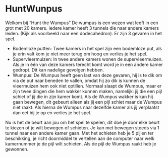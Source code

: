 # HuntWunpus
Welkom bij “Hunt the Wumpus”
De wumpus is een wezen wat leeft in een grot met 20 kamers. Iedere kamer heeft 3 tunnels die naar andere kamers leiden. (Kijk als voorbeeld naar een dodecahedron). Er zijn 3 gevaren in het spel.

- Bodemloze putten:
Twee kamers in het spel zijn een bodemloze put, als je erin valt kom je niet meer terug om hoog en verlies je het spel.
- Supervleermuizen:
In twee andere kamers wonen de supervleermuizen. Als je in één van deze kamers terecht komt word je in een andere kamer gedropt. Dit kan nadelige gevolgen hebben.
- Wumpus:
De Wumpus heeft geen last van deze gevaren, hij is te dik om via de put naar beneden te vallen, omdat hij zo dik is kunnen de vleermuizen hem ook niet optillen. Normaal slaapt de Wumpus, maar er zijn twee dingen die hem wakker kunnen maken, namelijk: jij die een pijl schiet of jij die in zijn kamer komt. Als de Wumpus wakker is kan hij gaan bewegen, dit gebeurt alleen als jij een pijl schiet maar de Wumpus niet raakt. Als hierna de Wumpus naar dezelfde kamer als jij verplaatst dan eet hij je op en verlies je het spel.

Nu is het de beurt aan jou om het spel te spelen, dit doe je door elke beurt te kiezen of je wilt bewegen of schieten. Je kan met bewegen steeds via 1 tunnel naar een andere kamer gaan. Met het schieten heb je 5 pijlen ter beschikking, je richt doormiddel te vertellen aan de computer naar welk kamernummer je de pijl wilt schieten. Als de pijl de Wumpus raakt heb je gewonnen.
